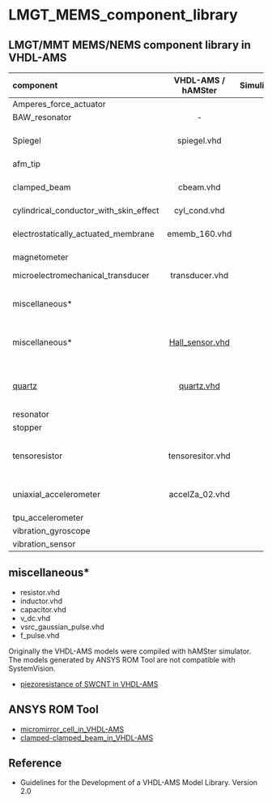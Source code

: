 # LMGT_MEMS_component_library

## LMGT/MMT MEMS/NEMS component library in VHDL-AMS

| component                              | VHDL-AMS / hAMSter | Simulink |  TestBench   |                   description               |
|:---------------------------------------|:------------------:|:--------:|:------------:|:--------------------------------------------|
| Amperes_force_actuator                 |                    |          |              | _in progress_                               |
| BAW_resonator                          | -                  |          |              | s2p file                                    |
| Spiegel                                | spiegel.vhd        |          |              | analytical model of micromirror             |
| afm_tip                                |                    |          |              | _in progress_                               |
| clamped_beam                           | cbeam.vhd          |          | hAMSter      | generated by ANSYS ROM Tool                 |
| cylindrical_conductor_with_skin_effect | cyl_cond.vhd       |          |              | _in progress_                               |
| electrostatically_actuated_membrane    | ememb_160.vhd      |          | hAMSter      | generated by ANSYS ROM Tool                 |
| magnetometer                           |                    |          |              | _in progress_                               |
| microelectromechanical_transducer      | transducer.vhd     |          | SystemVision | analytical model                            |
| miscellaneous*                         |                    |          |              | resistor, inductor, capacitor               |
| miscellaneous* | [Hall_sensor.vhd](https://github.com/Kolchuzhin/LMGT_MEMS_component_library/blob/master/miscellaneous/Hall_sensor.vhd) | | [SystemVision](https://explore.partquest.com/groups/vladimirs-workspace/designs/hall-sensor-testbench) | analytical model: HS-420 Hall sensor |
| [quartz](https://github.com/Kolchuzhin/LMGT_MEMS_component_library/tree/master/quartz) | [quartz.vhd](https://github.com/Kolchuzhin/LMGT_MEMS_component_library/blob/master/quartz/quartz.vhd) | | [SystemVision](https://explore.partquest.com/groups/vladimirs-workspace/designs/bvd-resonator) | equivalent RLC circuit (BDV), 2nd ODE, H(s) |
| resonator                              |                    |          |              | _in progress_                               |
| stopper                                |                    |          |              | _in progress_                               |
| tensoresistor                          | tensoresitor.vhd   |          |              | analytical model of Me-tensoresistor        |
| uniaxial_accelerometer                 | accelZa_02.vhd     |          | hAMSter      | generated by ANSYS ROM Tool                 |
| tpu_accelerometer                      |                    |          |              | _in progress_                               |
| vibration_gyroscope                    |                    |          |              | _in progress_                               |
| vibration_sensor                       |                    |          |              | _in progress_                               |

## miscellaneous*

* resistor.vhd
* inductor.vhd
* capacitor.vhd
* v_dc.vhd
* vsrc_gaussian_pulse.vhd
* f_pulse.vhd


Originally the VHDL-AMS models were compiled with hAMSter simulator. The models generated by ANSYS ROM Tool are not compatible with SystemVision.

* [piezoresistance of SWCNT in VHDL-AMS](https://github.com/Kolchuzhin/piezoresistance_of_SWCNT_in_VHDL-AMS_part_I)

## ANSYS ROM Tool
* [micromirror_cell_in_VHDL-AMS](https://github.com/Kolchuzhin/micromirror_cell_in_VHDL-AMS)
* [clamped-clamped_beam_in_VHDL-AMS](https://github.com/Kolchuzhin/clamped-clamped_beam_in_VHDL-AMS)

## Reference
+ Guidelines for the Development of a VHDL-AMS Model Library. Version 2.0 
